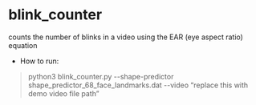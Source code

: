 # blink_counter
counts the number of blinks in a video using the EAR (eye aspect ratio) equation

* How to run:
> python3 blink_counter.py --shape-predictor shape_predictor_68_face_landmarks.dat --video “replace this with demo video file path”
